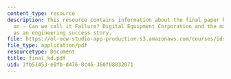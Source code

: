 ```yaml
---
content_type: resource
description: This resource contains information about the final paper by Kieran Downes
  on - Can we call it Failure? Digital Equipment Corporation and the minicomputer
  as an engineering success story.
file: https://ol-ocw-studio-app-production.s3.amazonaws.com/courses/ids-900-integrating-doctoral-seminar-on-emerging-technologies-fall-2005/3fb51453e0fbd4768c46360f08832071_final_kd.pdf
file_type: application/pdf
resourcetype: Document
title: final_kd.pdf
uid: 3fb51453-e0fb-d476-8c46-360f08832071
---
```

